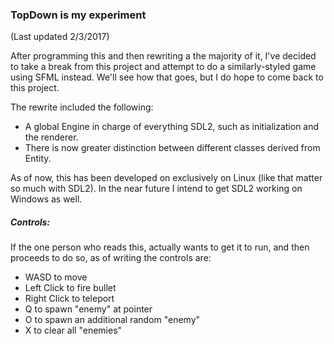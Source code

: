 ### TopDown is my experiment
(Last updated 2/3/2017)

After programming this and then rewriting a the majority of it, I've decided to take a break from this project and attempt to do a similarly-styled game using SFML instead.  We'll see how that goes, but I do hope to come back to this project.

The rewrite included the following:
- A global Engine in charge of everything SDL2, such as initialization and the renderer.
- There is now greater distinction between different classes derived from Entity.

As of now, this has been developed on exclusively on Linux (like that matter so much with SDL2).  In the near future I intend to get SDL2 working on Windows as well.

##### Controls:
If the one person who reads this, actually wants to get it to run, and then proceeds to do so, as of writing the controls are:
- WASD to move
- Left Click to fire bullet
- Right Click to teleport
- Q to spawn "enemy" at pointer
- O to spawn an additional random "enemy"
- X to clear all "enemies"